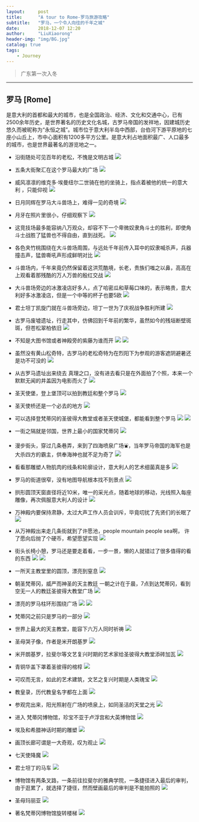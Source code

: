 ```yaml
---
layout:     post
title:      "A tour to Rome-罗马旅游攻略"
subtitle:   "罗马，一个令人向往的千年之城"
date:       2018-12-07 12:20
author:     "LiuXiaorong"
header-img: "img/BG.jpg"
catalog: true
tags:
    - Journey
---
```


>广东第一次入冬

---

## 罗马 [Rome]
  是意大利的首都和最大的城市，也是全国政治、经济、文化和交通中心，已有2500余年历史，是世界著名的历史文化名城，古罗马帝国的发祥地，因建城历史悠久而被昵称为“永恒之城”。城市位于意大利半岛中西部，台伯河下游平原地的七座小山丘上，市中心面积有1200多平方公里。是意大利占地面积最广、人口最多的城市，也是世界最著名的游览地之一。

- 沿街随处可见百年的老松，不愧是文明古城
![](/img/in-post/post-Rome/Rome1.jpg)

- 五条大街聚汇在这个罗马最大的广场
![](/img/in-post/post-Rome/Rome2.jpg)

- 威风凛凛的维克多·埃曼纽尔二世骑在他的坐骑上，指点着被他的统一的意大利 ，只能仰视
![](/img/in-post/post-Rome/Rome3.jpg)

- 日月同辉在罗马大斗兽场上，难得一见的奇境
![](/img/in-post/post-Rome/Rome4.jpg)

- 月牙在照片里很小，仔细观察下
![](/img/in-post/post-Rome/Rome5.jpg)

- 这竞技场最多能容纳八万观众，却容不下一个卑微奴隶角斗士的胜利，即使角斗士战胜了猛兽也不得自由，直到战死。
![](/img/in-post/post-Rome/Rome6.jpg)

- 各色夹竹桃围绕在大斗兽场周围，与远处千年前传入耳中的奴隶喊杀声，兵器撞击声，猛兽嘶吼声形成鲜明对比
![](/img/in-post/post-Rome/Rome7.jpg)

- 斗兽场内，千年来竟仍然保留着这洪荒酷境，长老，贵族们嗤之以鼻，高高在上观看着那残酷的万人万兽的殷红交战
![](/img/in-post/post-Rome/Rome8.jpg)

- 大斗兽场旁边的冰激凌店好多人，点了哈密瓜和草莓口味的，表示略贵，意大利好多冰激凌店，但是一个中等的杯子也要5欧
![](/img/in-post/post-Rome/Rome9.jpg)

- 君士坦丁凯旋门就在斗兽场旁边，坦丁一世为了庆祝战争胜利所建
![](/img/in-post/post-Rome/Rome10.jpg)

- 古罗马废墟遗址，行走其中，仿佛回到千年前的繁华，虽然如今的残垣断壁斑斑，但苍松翠柏依旧
![](/img/in-post/post-Rome/Rome11.jpg)

- 不知是大图书馆或者神殿旁的紫藤为谁而开
![](/img/in-post/post-Rome/Rome12.jpg)
![](/img/in-post/post-Rome/Rome13.jpg)

- 虽然没有黄山松奇特，古罗马的老松奇特为在烈阳下为参观的游客遮阴避暑还是功不可没的
![](/img/in-post/post-Rome/Rome14.jpg)

- 从古罗马遗址出来绕去 真理之口，没有进去看只是在外面拍了个照，本来一个默默无闻的井盖因为电影而火了
![](/img/in-post/post-Rome/Rome15.jpg)

- 圣天使堡，登上堡顶可以拍到教廷和整个罗马
![](/img/in-post/post-Rome/Rome16.jpg)

- 圣天使桥还是一个必去的地方
![](/img/in-post/post-Rome/Rome17.jpg)

- 可以选择登梵蒂冈的圣彼得大教堂或者圣天使城堡，都能看到整个罗马
![](/img/in-post/post-Rome/Rome18.jpg)
![](/img/in-post/post-Rome/Rome19.jpg)

- 一街之隔就是邻国，世界上最小的国家梵蒂冈
![](/img/in-post/post-Rome/Rome20.jpg)

- 漫步街头，穿过几条巷弄，来到了四海喷泉广场⛲️，当年罗马帝国的海军也是大杀四方的霸主，供奉海神也就不足为奇了
![](/img/in-post/post-Rome/Rome21.jpg)

- 看看那雕塑人物肌肉的线条和轮廓设计，意大利人的艺术细菌真是多
![](/img/in-post/post-Rome/Rome22.jpg)

- 罗马的街道很窄，没有地图导航根本找不到景点
![](/img/in-post/post-Rome/Rome23.jpg)

- 拱形圆顶天窗直径将近10米，唯一的采光点，随着地球的移动，光线照入每座雕像，再次佩服意大利人的设计
![](/img/in-post/post-Rome/Rome24.jpg)

- 万神殿内要保持肃静，太过大声工作人员会训斥，毕竟叨扰了先贤们的长眠了
![](/img/in-post/post-Rome/Rome25.jpg)

- 从万神殿出来走几条街就到了许愿池，people mountain people sea啊， 许了愿向后抛了个硬币，希望愿望实现
![](/img/in-post/post-Rome/Rome26.jpg)

- 街头长椅小憩，罗马还是要走着看，一步一景，懒的人就错过了很多值得的看的东西
![](/img/in-post/post-Rome/Rome27.jpg)
![](/img/in-post/post-Rome/Rome28.jpg)

- 一所天主教堂里的圆顶，漂亮到窒息
![](/img/in-post/post-Rome/Rome29.jpg)

- 朝圣梵蒂冈，威严而神圣的天主教廷 一朝之计在于晨，7点到达梵蒂冈，看到空无一人的教廷圣彼得大教堂广场
![](/img/in-post/post-Rome/Rome30.jpg)

- 漂亮的罗马柱环形围绕广场
![](/img/in-post/post-Rome/Rome31.jpg)
![](/img/in-post/post-Rome/Rome32.jpg)

- 梵蒂冈之前只是罗马的一部分
![](/img/in-post/post-Rome/Rome33.jpg)

- 世界上最大的天主教堂，能容下六万人同时祈祷
![](/img/in-post/post-Rome/Rome34.jpg)

- 圣母哭子像，作者是米开朗基罗
![](/img/in-post/post-Rome/Rome35.jpg)

- 米开朗基罗，拉斐尔等文艺复兴时期的艺术家给圣彼得大教堂添砖加瓦
![](/img/in-post/post-Rome/Rome36.jpg)

- 青铜华盖下罩着圣彼得的棺椁
![](/img/in-post/post-Rome/Rome37.jpg)

- 可叹而无言，如此的艺术建筑，文艺之复兴时期是人类瑰宝
![](/img/in-post/post-Rome/Rome38.jpg)

- 教皇录，历代教皇名字都在上面
![](/img/in-post/post-Rome/Rome39.jpg)

- 参观完出来，阳光照射在广场的喷泉上，如同圣洁的天堂之光
![](/img/in-post/post-Rome/Rome40.jpg)

- 进入 梵蒂冈博物馆，珍宝不亚于卢浮宫和大英博物馆
![](/img/in-post/post-Rome/Rome41.jpg)

- 埃及和希腊神话时期的雕塑
![](/img/in-post/post-Rome/Rome42.jpg)

- 画顶长廊可谓是一大奇观，叹为观止
![](/img/in-post/post-Rome/Rome43.jpg)

- 七天使降魔
![](/img/in-post/post-Rome/Rome44.jpg)

- 君士坦丁的马车
![](/img/in-post/post-Rome/Rome45.jpg)

- 博物馆有两条叉路，一条前往拉斐尔的雅典学院，一条捷径进入最后的审判，由于逛累了，就选择了捷径，然而壁画最后的审判是不能拍照的
![](/img/in-post/post-Rome/Rome46.jpg)

- 圣母玛丽亚
![](/img/in-post/post-Rome/Rome47.jpg)

- 著名梵蒂冈博物馆旋转楼梯
![](/img/in-post/post-Rome/Rome48.jpg)